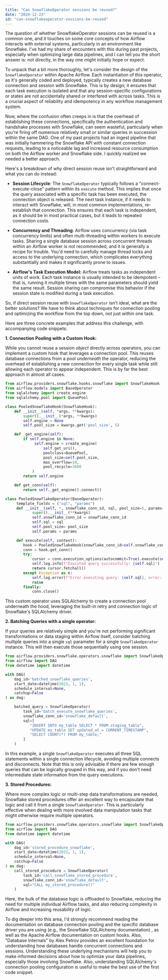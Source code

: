 ```yaml
---
title: "Can SnowflakeOperator sessions be reused?"
date: "2024-12-23"
id: "can-snowflakeoperator-sessions-be-reused"
---
```


 The question of whether SnowflakeOperator sessions can be reused is a common one, and it touches on some core concepts of how Airflow interacts with external systems, particularly in an environment like Snowflake. I've had my share of encounters with this during past projects, especially when optimizing large data pipelines, and I can tell you the short answer is: not directly, in the way one might initially hope or expect.

To unpack that a bit more thoroughly, let's consider the design of the `SnowflakeOperator` within Apache Airflow. Each instantiation of this operator, as it's generally coded and deployed, typically creates a new database connection and session with Snowflake. This is by design; it ensures that each task execution is isolated and that any session-specific configurations or states are not accidentally shared or interfered with across tasks. This is a crucial aspect of reliability and idempotency in any workflow management system.

Now, where the confusion often creeps in is that the overhead of establishing these connections, specifically the authentication and handshake processes with Snowflake, can seem wasteful, particularly when you're firing off numerous relatively small or similar queries in succession within the same DAG. One of my past projects had an ingest pipeline that was initially hammering the Snowflake API with constant connection requests, leading to a noticeable lag and increased resource consumption on both the Airflow worker and Snowflake side. I quickly realized we needed a better approach.

Here's a breakdown of why direct session reuse isn't straightforward and what you can do instead:

*   **Session Lifecycle**: The `SnowflakeOperator` typically follows a "connect-execute-close" pattern within its `execute` method. This implies that once the query associated with a specific task has been executed, the connection object is released. The next task instance, if it needs to interact with Snowflake, will, in most common implementations, re-establish that connection. This ensures that each task is independent, as it should be in most practical cases, but it leads to repeated connection costs.

*   **Concurrency and Threading**: Airflow uses concurrency (via task concurrency limits) and often multi-threading within workers to execute tasks. Sharing a single database session across concurrent threads within an Airflow worker is not recommended, and it is generally a recipe for trouble. You'd need to carefully manage thread locks and access to the underlying connection, which complicates everything substantially and makes it significantly prone to issues.

*   **Airflow's Task Execution Model:** Airflow treats tasks as independent units of work. Each task instance is usually intended to be idempotent – that is, running it multiple times with the same parameters should yield the same result. Session sharing can compromise this behavior if the session state is modified during a task execution.

So, if direct session reuse with `SnowflakeOperator` isn't ideal, what are the better solutions? We have to think about techniques for connection pooling and optimizing the workflow from the top down, not just within one task.

Here are three concrete examples that address this challenge, with accompanying code snippets:

**1. Connection Pooling with a Custom Hook:**

While you cannot reuse a session *object* directly across operators, you can implement a custom hook that leverages a connection pool. This reuses database connections from a pool *underneath* the operator, reducing the overhead of establishing a new connection for every single task while still allowing each operator to appear independent. This is by far the best approach in almost all cases.

```python
from airflow.providers.snowflake.hooks.snowflake import SnowflakeHook
from airflow.models import BaseOperator
from sqlalchemy import create_engine
from sqlalchemy.pool import QueuePool

class PooledSnowflakeHook(SnowflakeHook):
    def __init__(self, *args, **kwargs):
        super().__init__(*args, **kwargs)
        self.engine = None
        self.pool_size = kwargs.get('pool_size', 5)

    def _get_engine(self):
        if self.engine is None:
             self.engine = create_engine(
                 self.get_uri(),
                 poolclass=QueuePool,
                 pool_size=self.pool_size,
                 max_overflow=10,
                 pool_recycle=3600
            )
        return self.engine

    def get_conn(self):
        return self._get_engine().connect()

class PooledSnowflakeOperator(BaseOperator):
     template_fields = ("sql", "params")
     def __init__(self, *, snowflake_conn_id, sql, pool_size=5, params=None, **kwargs):
            super().__init__(**kwargs)
            self.snowflake_conn_id = snowflake_conn_id
            self.sql = sql
            self.pool_size= pool_size
            self.params = params

     def execute(self, context):
        hook = PooledSnowflakeHook(snowflake_conn_id=self.snowflake_conn_id, pool_size=self.pool_size)
        conn = hook.get_conn()
        try:
            cursor = conn.execution_options(autocommit=True).execute(self.sql, self.params)
            self.log.info(f"Executed query successfully: {self.sql}")
            return cursor.fetchall()
        except Exception as e:
            self.log.error(f"Error executing query: {self.sql}, error: {e}")
            raise
        finally:
            conn.close()
```

This custom operator uses SQLAlchemy to create a connection pool underneath the hood, leveraging the built-in retry and connection logic of Snowflake's SQLAlchemy driver.

**2. Batching Queries with a single operator:**

If your queries are relatively simple and you're not performing significant transformations or data staging within Airflow itself, consider batching multiple queries into a single `sql` parameter for a single `SnowflakeOperator` instance. This will then execute those sequentially using one session.

```python
from airflow.providers.snowflake.operators.snowflake import SnowflakeOperator
from airflow import DAG
from datetime import datetime

with DAG(
    dag_id='batched_snowflake_queries',
    start_date=datetime(2023, 1, 1),
    schedule_interval=None,
    catchup=False
) as dag:

    batched_query = SnowflakeOperator(
        task_id='batch_execute_snowflake_queries',
        snowflake_conn_id='snowflake_default',
        sql=[
           "INSERT INTO my_table SELECT * FROM staging_table",
           "UPDATE my_table SET updated_at = CURRENT_TIMESTAMP",
           "SELECT COUNT(*) FROM my_table;"
        ]
    )

```

In this example, a single `SnowflakeOperator` executes all three SQL statements within a single connection lifecycle, avoiding multiple connects and disconnects. Note that this is only advisable if there are few enough queries that can be logically grouped in this way, and if you don't need intermediate state information from the query executions.

**3. Stored Procedures:**

Where more complex logic or multi-step data transformations are needed, Snowflake stored procedures offer an excellent way to encapsulate that logic and call it from a single `SnowflakeOperator`. This is particularly effective when dealing with more involved data manipulation tasks that might otherwise require multiple operators.

```python
from airflow.providers.snowflake.operators.snowflake import SnowflakeOperator
from airflow import DAG
from datetime import datetime

with DAG(
    dag_id='stored_procedure_snowflake',
    start_date=datetime(2023, 1, 1),
    schedule_interval=None,
    catchup=False
) as dag:
    call_stored_procedure = SnowflakeOperator(
        task_id='call_snowflake_stored_procedure',
        snowflake_conn_id='snowflake_default',
        sql="CALL my_stored_procedure()"
    )
```

Here, the bulk of the database logic is offloaded to Snowflake, reducing the need for multiple individual Airflow tasks, and also reducing complexity in Airflow and increasing reusability of logic.

To dig deeper into this area, I'd strongly recommend reading the documentation on database connection pooling and the specific database driver you are using (e.g., the Snowflake SQLAlchemy documentation) , as well as the Apache Airflow documentation on custom hooks. Also, "Database Internals" by Alex Petrov provides an excellent foundation for understanding how databases handle concurrent connections and sessions. Understanding these underlying mechanisms will help you to make informed decisions about how to optimize your data pipelines, especially those involving Snowflake. Also, understanding SQLAlchemy's connection pooling configuration is useful to make the best use of the first code snippet.
